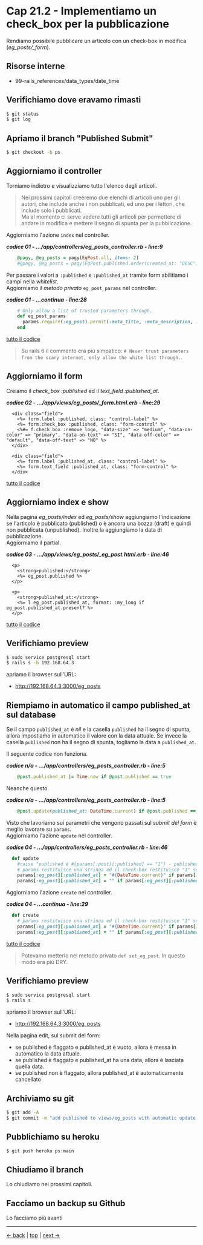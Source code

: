 # <a name="top"></a> Cap 21.2 - Implementiamo un check_box per la pubblicazione

Rendiamo possibile pubblicare un articolo con un check-box in modifica (*eg_posts/_form*).



## Risorse interne

- 99-rails_references/data_types/date_time


 
## Verifichiamo dove eravamo rimasti

```bash
$ git status
$ git log
```



## Apriamo il branch "Published Submit"

```bash
$ git checkout -b ps
```



## Aggiorniamo il controller

Torniamo indietro e visualizziamo tutto l'elenco degli articoli.

> Nei prossimi capitoli creeremo due elenchi di articoli uno per gli autori, che include anche i non pubblicati, ed uno per i lettori, che include solo i pubblicati.<br/>
> Ma al momento ci serve vedere tutti gli articoli per permettere di andare in modifica e mettere il segno di spunta per la pubblicazione.

Aggiorniamo l'azione `index` nel controller.

***codice 01 - .../app/controllers/eg_posts_controller.rb - line:9***

```ruby
    @pagy, @eg_posts = pagy(EgPost.all, items: 2)
    #@pagy, @eg_posts = pagy(EgPost.published.order(created_at: "DESC"), items: 2)
```

Per passare i valori a `:published` e `:published_at` tramite form abilitiamo i campi nella *whitelist*.<br/>
Aggiorniamo il *metodo privato* `eg_post_params` nel controller.

***codice 01 - ...continua - line:28***

```ruby
    # Only allow a list of trusted parameters through.
    def eg_post_params
      params.require(:eg_post).permit(:meta_title, :meta_description, :headline, :incipit, :price, :header_image, :content, :published, :published_at, :user_id)
    end
```

[tutto il codice](https://github.com/flaviobordonidev/leanpubabrandnewcms/blob/master/01-base/21-eg_posts_published/02_01-controllers-eg_posts_controller.rb)

> Su rails 6 il commento era più simpatico: `# Never trust parameters from the scary internet, only allow the white list through.`.



## Aggiorniamo il form

Creiamo il *check_box :published* ed il *text_field :published_at*.

***codice 02 - .../app/views/eg_posts/_form.html.erb - line:29***

```html+erb
  <div class="field">
    <%= form.label :published, class: "control-label" %>
    <%= form.check_box :published, class: "form-control" %>
    <%#= f.check_box :remove_logo, "data-size" => "medium", "data-on-color" => "primary", "data-on-text" => "SI", "data-off-color" => "default", "data-off-text" => "NO" %>
  </div>

  <div class="field">
    <%= form.label :published_at, class: "control-label" %>
    <%= form.text_field :published_at, class: "form-control" %>
  </div>
```

[tutto il codice](https://github.com/flaviobordonidev/leanpubabrandnewcms/blob/master/01-base/21-eg_posts_published/02_02-views-eg_posts-_form.html.erb)



## Aggiorniamo index e show

Nella pagina *eg_posts/index* ed *eg_posts/show* aggiungiamo l'indicazione se l'articolo è pubblicato (published) o è ancora una bozza (draft) e quindi non pubblicata (unpublished). Inoltre la aggiungiamo la data di pubblicazione.<br/>
Aggiorniamo il partial.

***codice 03 - .../app/views/eg_posts/_eg_post.html.erb - line:46***

```html+erb
  <p>
    <strong>published:</strong>
    <%= eg_post.published %>
  </p>

  <p>
    <strong>published_at:</strong>
    <%= l eg_post.published_at, format: :my_long if eg_post.published_at.present? %>
  </p>
```

[tutto il codice](https://github.com/flaviobordonidev/leanpubabrandnewcms/blob/master/01-base/21-eg_posts_published/02_03-views-eg_posts-_eg_post.html.erb)



## Verifichiamo preview

```bash
$ sudo service postgresql start
$ rails s -b 192.168.64.3
```

apriamo il browser sull'URL:

- http://192.168.64.3:3000/eg_posts



## Riempiamo in automatico il campo published_at sul database

Se il campo `published_at` è *nil* e la casella `published` ha il segno di spunta, allora impostiamo in automatico il valore con la data attuale. Se invece la casella `published` non ha il segno di spunta, togliamo la data a `published_at`.

Il seguente codice non funziona.

***codice n/a - .../app/controllers/eg_posts_controller.rb - line:5***

```ruby
    @post.published_at |= Time.now if @post.published == true  
```

Neanche questo.

***codice n/a - .../app/controllers/eg_posts_controller.rb - line:5***

```ruby
    @post.update(published_at: DateTime.current) if @post.published == true and @post.published_at.blank?
```

Visto che lavoriamo sui parametri che vengono passati sul *submit del form* è meglio lavorare su `params`.<br/>
Aggiorniamo l'azione `update` nel controller.

***codice 04 - .../app/controllers/eg_posts_controller.rb - line:46***

```ruby
  def update
    #raise "published è #{params[:post][:published] == "1"} - published_at è #{params[:post][:published_at].blank?} - La data di oggi è #{DateTime.current}"
    # params restituisce una stringa ed il check-box restituisce "1" se flaggato.
    params[:eg_post][:published_at] = "#{DateTime.current}" if params[:eg_post][:published] == "1" and params[:eg_post][:published_at].blank?
    params[:eg_post][:published_at] = "" if params[:eg_post][:published] == "0"
```


Aggiorniamo l'azione `create` nel controller.

***codice 04 - ...continua - line:29***

```ruby
  def create
    # params restituisce una stringa ed il check-box restituisce "1" se flaggato.
    params[:eg_post][:published_at] = "#{DateTime.current}" if params[:eg_post][:published] == "1" and params[:eg_post][:published_at].blank?
    params[:eg_post][:published_at] = "" if params[:eg_post][:published] == "0"
```

[tutto il codice](https://github.com/flaviobordonidev/leanpubabrandnewcms/blob/master/01-base/21-eg_posts_published/02_04-controllers-eg_posts_controller.rb)


> Potevamo metterlo nel metodo privato `def set_eg_post`. In questo modo era più DRY.



## Verifichiamo preview

```bash
$ sudo service postgresql start
$ rails s
```

apriamo il browser sull'URL:

- http://192.168.64.3:3000/eg_posts

Nella pagina edit, sul submit del form:

- se published è flaggato e published_at è vuoto, allora è messa in automatico la data attuale.
- se published è flaggato e published_at ha una data, allora è lasciata quella data.
- se published non è flaggato, allora published_at è automaticamente cancellato



## Archiviamo su git

```bash
$ git add -A
$ git commit -m "add published to views/eg_posts with automatic update of published_at"
```



## Pubblichiamo su heroku

```bash
$ git push heroku ps:main
```



## Chiudiamo il branch

Lo chiudiamo nei prossimi capitoli.



## Facciamo un backup su Github

Lo facciamo più avanti


---

[<- back](https://github.com/flaviobordonidev/leanpubabrandnewcms/blob/master/01-base/21-eg_posts_published/01_00-published_seeds-it.md)
 | [top](#top) |
[next ->](https://github.com/flaviobordonidev/leanpubabrandnewcms/blob/master/01-base/21-eg_posts_published/03_00-virtual_attribute.md)
